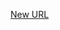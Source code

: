 



[New URL](../file-___home_harshil_Desktop_open-source_palisadoes_talawa_lib_views_after_auth_screens_events_edit_events_form/)


